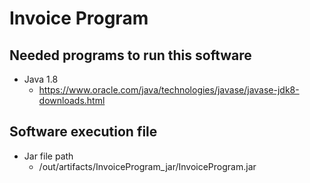 # Invoice Program

## Needed programs to run this software
- Java 1.8
    - https://www.oracle.com/java/technologies/javase/javase-jdk8-downloads.html

## Software execution file
- Jar file path
    - /out/artifacts/InvoiceProgram_jar/InvoiceProgram.jar